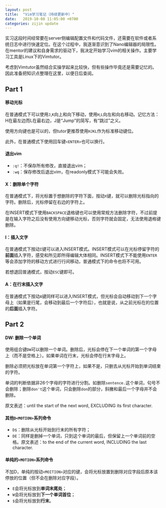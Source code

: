 ```yaml
---
layout: post
title:  "Vim学习笔记（持续更新中）"
date:   2019-10-08 11:05:00 +0700
categories: zijin update
---
```

实习这段时间经常要在server侧编辑配置文件和代码文件，还需要在软件或者系统日志中进行快速定位。在这个过程中，我逐渐意识到了Nano编辑器的局限性。在mentor的建议和自身需求的驱动下，我决定开始学习vim的相关操作。主要学习工具是Linux下的Vimtutor。

考虑到Vimtutor虽然结合实操学起来比较快，但有些操作毕竟还是需要记忆的。因此准备把知识点整理在这里，以便日后查阅。

## Part 1

#### 移动光标

在普通模式下可以使用`J`,`K`向上和向下移动，使用`H`,`L`向左和向右移动。记忆方法：H在最左边而L在最右边，J是“Jump”的简写，有“跳过”之义。

使用方向键也是可以的，但tutor更推荐使用`HJKL`作为标准移动键位。

此外，在普通模式下使用回车键`<ENTER>`也可以换行。

#### 退出vim

* `:q!`：不保存所有修改，直接退出vim；
* `:wq`：保存修改后退出vim，在readonly模式下可能会失败。

#### X：删除单个字符

在普通模式下，将光标置于想删除的字符下面，按动`X`键，就可以删除光标指向的字符。删除后，光标停留在右边的字符上。

在INSERT模式下使用`BACKSPACE`退格键也可以使用常规方法删除字符，不过前提是在输入字符之后没有使用方向键移动光标，否则字符就会固定，无法使用退格键删除。

#### I：插入文字

在普通模式下按动`I`键可以进入INSERT模式。INSERT模式可以在光标停留字符的**前面**插入字符，感受和所见即所得编辑大体相同。INSERT模式下不能使用`ENTER`等会添加字符的移动方式进行行间移动，普通模式下的命令也将不可用。



若想退回普通模式，按动`ESC`键即可。

#### A：在行末插入文字

在普通模式下按动`A`键同样可以进入INSERT模式，但光标会自动移动到下一个字母上（如果是行尾，会移动到最后一个字符后），也就是说，从之前光标在的位置的**后面**插入字符。

## Part 2

#### DW: 删除一个单词

使用组合键`DW`可以删除一个单词。删除后，光标会停在下一个单词的第一个字母上（而不是空格上）。如果单词在行末，光标会停在行末字母上。

删除必须把光标放在单词第一个字符上，如果不是，只删去从光标开始到单词结束的字符。

单词的判断依据非26个字母的字符进行分割。如删除`sentence.`这个单词，句号不会删除；删除`don't`这个单词，只会删除`don`的部分，斜撇和最后一个字母并不会删除。

原文表述：until the start of the next word, EXCLUDING its first character.

#### 其他`D<MOTION>`系列命令

* `D$`：删除从光标开始到行末的所有字符；
* `DE`：同样是删掉一个单词，只到这个单词的最后，但保留上一个单词前的空格。原文表述：to the end of the current word, INCLUDING the last character.

#### 单纯的`<MOTION>`系列命令

不加D，单纯的按动`<MOITION>`对应的键，会将光标放置到删除对应字段后原本该停放的位置（但不会在删除对应字段）。
* `E`会将光标放到**单词末尾处**；
* `W`会将光标放到**下一个单词首位**；
* `$`会将光标放到**行末**。
